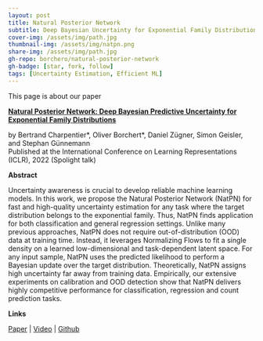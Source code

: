 ```yaml
---
layout: post
title: Natural Posterior Network
subtitle: Deep Bayesian Uncertainty for Exponential Family Distributions - ICLR 2022
cover-img: /assets/img/path.jpg
thumbnail-img: /assets/img/natpn.png
share-img: /assets/img/path.jpg
gh-repo: borchero/natural-posterior-network
gh-badge: [star, fork, follow]
tags: [Uncertainty Estimation, Efficient ML]
---
```


This page is about our paper

[**Natural Posterior Network: Deep Bayesian Predictive Uncertainty for Exponential Family Distributions**](https://openreview.net/pdf?id=tV3N0DWMxCg)

by Bertrand Charpentier\*, Oliver Borchert\*, Daniel Zügner, Simon Geisler, and Stephan Günnemann  
Published at the International Conference on Learning Representations (ICLR), 2022 (Spolight talk)

**Abstract**

Uncertainty awareness is crucial to develop reliable machine learning models. In this work, we propose the Natural Posterior Network (NatPN) for fast and high-quality uncertainty estimation for any task where the target distribution belongs to the exponential family. Thus, NatPN finds application for both classification and general regression settings. Unlike many previous approaches, NatPN does not require out-of-distribution (OOD) data at training time. Instead, it leverages Normalizing Flows to fit a single density on a learned low-dimensional and task-dependent latent space. For any input sample, NatPN uses the predicted likelihood to perform a Bayesian update over the target distribution. Theoretically, NatPN assigns high uncertainty far away from training data. Empirically, our extensive experiments on calibration and OOD detection show that NatPN delivers highly competitive performance for classification, regression and count prediction tasks.

**Links**

[Paper](https://openreview.net/pdf?id=tV3N0DWMxCg) | [Video](https://www.youtube.com/watch?v=qMtpK0ECD8c) | [Github](https://github.com/borchero/natural-posterior-network)
